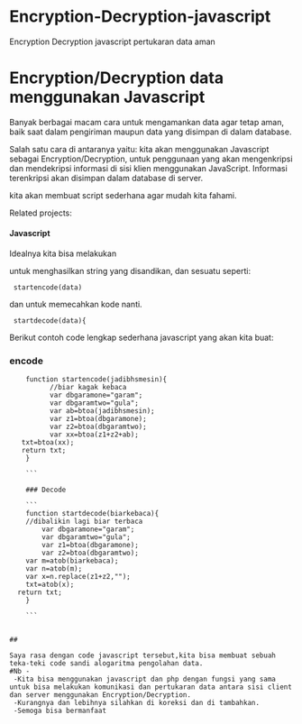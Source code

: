 # Encryption-Decryption-javascript
Encryption Decryption javascript pertukaran data aman

# Encryption/Decryption data menggunakan Javascript

Banyak berbagai macam cara untuk mengamankan data agar tetap aman,
baik saat dalam pengiriman maupun data yang disimpan di dalam database.

Salah satu cara di antaranya yaitu:
 kita akan menggunakan Javascript sebagai Encryption/Decryption,
 untuk penggunaan yang akan mengenkripsi dan mendekripsi informasi di sisi klien menggunakan JavaScript.
 Informasi terenkripsi akan disimpan dalam database di server.
 
 kita akan membuat script sederhana agar mudah kita fahami.
 


Related projects:



#### Javascript 

Idealnya kita bisa melakukan 

untuk menghasilkan string yang disandikan, dan sesuatu seperti:

```
 startencode(data) 
 ```
 dan untuk memecahkan kode nanti.
 
 ```
  startdecode(data){
   ```
   

Berikut contoh code lengkap sederhana javascript yang akan kita buat:
### encode

```
	function startencode(jadibhsmesin){
		  //biar kagak kebaca
		  var dbgaramone="garam";
		  var dbgaramtwo="gula";
		  var ab=btoa(jadibhsmesin);
		  var z1=btoa(dbgaramone);
		  var z2=btoa(dbgaramtwo);
		  var xx=btoa(z1+z2+ab);
   txt=btoa(xx);
   return txt;
	}
	
	```
	
	### Decode
	
	```
	function startdecode(biarkebaca){
	//dibalikin lagi biar terbaca
		var dbgaramone="garam";
		var dbgaramtwo="gula";
		var z1=btoa(dbgaramone);
		var z2=btoa(dbgaramtwo);
	var m=atob(biarkebaca);
	var n=atob(m);
	var x=n.replace(z1+z2,"");
	txt=atob(x);
  return txt;
	}
	
	```


##

Saya rasa dengan code javascript tersebut,kita bisa membuat sebuah teka-teki code sandi alogaritma pengolahan data.
#Nb -
 -Kita bisa menggunakan javascript dan php dengan fungsi yang sama untuk bisa melakukan komunikasi dan pertukaran data antara sisi client dan server menggunakan Encryption/Decryption.
 -Kurangnya dan lebihnya silahkan di koreksi dan di tambahkan.
 -Semoga bisa bermanfaat 
 
